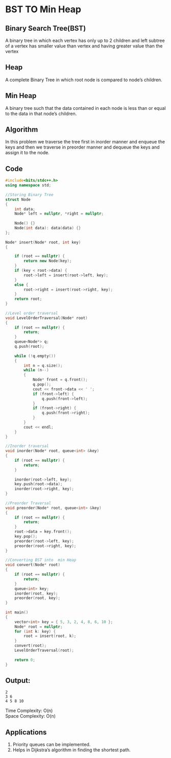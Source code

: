 # BST TO Min Heap

## Binary Search Tree(BST)
A binary tree in which each vertex has only up to 2 children
and left subtree of a vertex has smaller value than vertex and 
having greater value than the vertex


## Heap
A complete Binary Tree in which root node is compared to node’s 
children.

## Min Heap
A binary tree such that the data contained in each node is less 
than or equal to the data in that node’s children. 


## Algorithm
In this problem we traverse the tree first in inorder manner and enqueue the keys
and then we traverse in preorder manner and dequeue the keys and assign it to the node.


## Code

```cpp
#include<bits/stdc++.h>
using namespace std;
 
//Storing Binary Tree
struct Node
{
    int data;
    Node* left = nullptr, *right = nullptr;
 
    Node() {}
    Node(int data): data(data) {}
};
 
Node* insert(Node* root, int key)
{

    if (root == nullptr) {
        return new Node(key);
    }
    if (key < root->data) {
        root->left = insert(root->left, key);
    }
    else {
        root->right = insert(root->right, key);
    }
    return root;
}
 
//Level order traversal
void LevelOrderTraversal(Node* root)
{
    if (root == nullptr) {
        return;
    }
    queue<Node*> q;
    q.push(root);
 
    while (!q.empty())
    {
        int n = q.size();
        while (n--)
        {
            Node* front = q.front();
            q.pop();
            cout << front->data << ' ';
            if (front->left) {
                q.push(front->left);
            }
            if (front->right) {
                q.push(front->right);
            }
        }
        cout << endl;
    }
}
 
//Inorder traversal
void inorder(Node* root, queue<int> &key)
{
    if (root == nullptr) {
        return;
    }
 
    inorder(root->left, key);
    key.push(root->data);
    inorder(root->right, key);
}
 
//Preorder Traversal
void preorder(Node* root, queue<int> &key)
{
    if (root == nullptr) {
        return;
    }
    root->data = key.front();
    key.pop();
    preorder(root->left, key);
    preorder(root->right, key);
}
 
//Converting BST into  min Heap
void convert(Node* root)
{
    if (root == nullptr) {
        return;
    }
    queue<int> key;
    inorder(root, key);
    preorder(root, key);
}
 
int main()
{
    vector<int> key = { 5, 3, 2, 4, 8, 6, 10 }; 
    Node* root = nullptr;
    for (int k: key) {
        root = insert(root, k);
    }
    convert(root);
    LevelOrderTraversal(root);
 
    return 0;
}
```

## Output:

```
2
3 6
4 5 8 10
```

Time Complexity: O(n)<br>
Space Complexity: O(n)

## Applications
1. Priority queues can be implemented.
2. Helps in Dijkstra’s algorithm in finding the shortest path.
